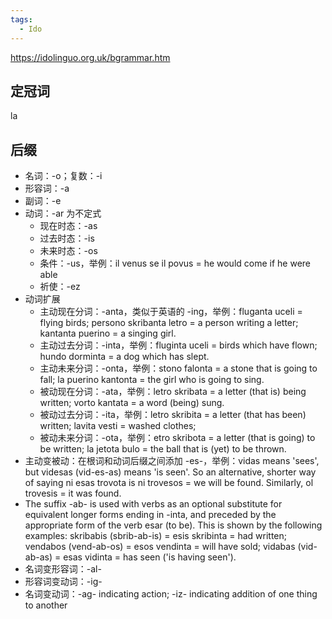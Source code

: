 ```yaml
---
tags:
  - Ido
---
```

https://idolinguo.org.uk/bgrammar.htm

## 定冠词

la

## 后缀

- 名词：-o；复数：-i
- 形容词：-a
- 副词：-e
- 动词：-ar 为不定式
	- 现在时态：-as
	- 过去时态：-is
	- 未来时态：-os
	- 条件：-us，举例：il venus se il povus = he would come if he were able
	- 祈使：-ez
- 动词扩展
	- 主动现在分词：-anta，类似于英语的 -ing，举例：fluganta uceli = flying birds; persono skribanta letro = a person writing a letter; kantanta puerino = a singing girl.
	- 主动过去分词：-inta，举例：fluginta uceli = birds which have flown; hundo dorminta = a dog which has slept.
	- 主动未来分词：-onta，举例：stono falonta = a stone that is going to fall; la puerino kantonta = the girl who is going to sing.
	- 被动现在分词：-ata，举例：letro skribata = a letter (that is) being written; vorto kantata = a word (being) sung.
	- 被动过去分词：-ita，举例：letro skribita = a letter (that has been) written; lavita vesti = washed clothes;
	- 被动未来分词：-ota，举例：etro skribota = a letter (that is going) to be written; la jetota bulo = the ball that is (yet) to be thrown.
- 主动变被动：在根词和动词后缀之间添加 -es-，举例：vidas means 'sees', but videsas (vid-es-as) means 'is seen'. So an alternative, shorter way of saying ni esas trovota is ni trovesos = we will be found. Similarly, ol trovesis = it was found.
- The suffix -ab- is used with verbs as an optional substitute for equivalent longer forms ending in -inta, and preceded by the appropriate form of the verb esar (to be). This is shown by the following examples: skribabis (sbrib-ab-is) = esis skribinta = had written; vendabos (vend-ab-os) = esos vendinta = will have sold; vidabas (vid-ab-as) = esas vidinta = has seen ('is having seen').
- 名词变形容词：-al-
- 形容词变动词：-ig-
- 名词变动词：-ag- indicating action; -iz- indicating addition of one thing to another